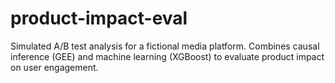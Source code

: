# product-impact-eval
Simulated A/B test analysis for a fictional media platform. Combines causal inference (GEE) and machine learning (XGBoost) to evaluate product impact on user engagement.
